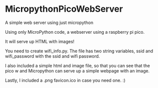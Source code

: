 # MicropythonPicoWebServer
A simple web server using just micropython

Using only MicroPython code, a webserver using a raspberry pi pico.

It will serve up HTML with images!

You need to create wifi_info.py.  The file has two string variables, ssid and wifi_password with the ssid and wifi password.

I also included a simple html and image file, so that you can see that the pico w and Micropython can serve up a simple webpage with an image.

Lastly, I included a .png favicon.ico in case you need one.  :)

